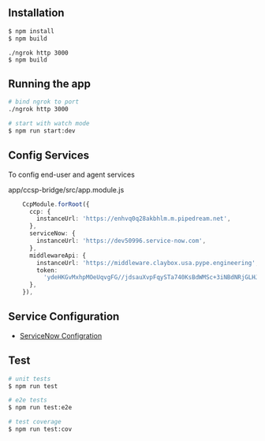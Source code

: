 

## Installation

```bash
$ npm install
$ npm build
```
```
./ngrok http 3000
$ npm build
```

## Running the app

```bash
# bind ngrok to port
./ngrok http 3000

# start with watch mode
$ npm run start:dev

```
## Config Services
To config end-user and agent services

app/ccsp-bridge/src/app.module.js
```ts
    CcpModule.forRoot({
      ccp: {
        instanceUrl: 'https://enhvq0q28akbhlm.m.pipedream.net',
      },
      serviceNow: {
        instanceUrl: 'https://dev50996.service-now.com',
      },
      middlewareApi: {
        instanceUrl: 'https://middleware.claybox.usa.pype.engineering',
        token:
          'ydeHKGvMxhpMOeUqvgFG//jdsauXvpFqySTa740KsBdWMSc+3iNBdNRjGLHJ6frY',
      },
    }),
````
## Service Configuration
  - [ServiceNow Configration](/docs/config-servicenow.md)
## Test

```bash
# unit tests
$ npm run test

# e2e tests
$ npm run test:e2e

# test coverage
$ npm run test:cov
```
